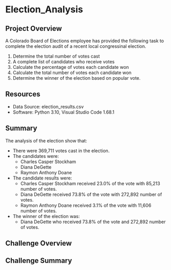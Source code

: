 # Election_Analysis

## Project Overview
A Colorado Board of Elections employee has provided the following task to complete the election audit of a recent local congressinal election.

1. Determine the total number of votes cast
2. A complete list of candidates who receive votes
3. Calculate the percentage of votes each candidate won
4. Calculate the total number of votes each candidate won
5. Determine the winner of the election based on popular vote.

## Resources
- Data Source: election_results.csv
- Software: Python 3.10, Visual Studio Code 1.68.1

## Summary
The analysis of the election show that:
- There were 369,711 votes cast in the election.
- The candidates were:
  - Charles Casper Stockham
  - Diana DeGette
  - Raymon Anthony Doane
- The candidate results were:
  - Charles Casper Stockham received 23.0% of the vote with 85,213 number of votes.
  - Diana DeGette received 73.8% of the vote with 272,892 number of votes.
  - Raymon Anthony Doane received 3.1% of the vote with 11,606 number of votes.
- The winner of the election was:
  - Diana DeGette who received 73.8% of the vote and 272,892 number of votes.

## Challenge Overview

## Challenge Summary
